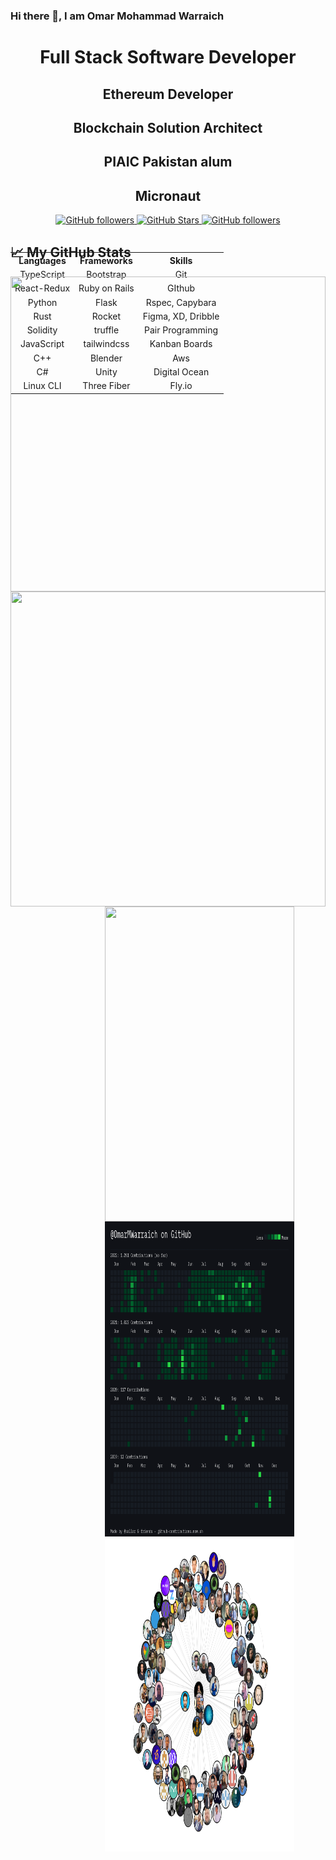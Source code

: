 ### Hi there 👋, I am Omar Mohammad Warraich

<p align="center">
        <h1 align="center">Full Stack Software Developer</h1>
        <h2 align="center">Ethereum Developer</h2>
        <h2 align="center">Blockchain Solution Architect</h2>
        <h2 align="center">PIAIC Pakistan alum</h2>
        <h2 align="center">Micronaut</h2>
      </p>
      <p align="center">
        <a href="https://github.com/OmarMWarraich?tab=followers">
          <img alt="GitHub followers" src="https://img.shields.io/github/followers/OmarMWarraich?style=social" />
        </a>
        <a href="https://github.com/OmarMWarraich?tab=stars">
          <img alt="GitHub Stars" src="https://img.shields.io/github/stars/OmarMWarraich?style=social" />
        </a>
        <a href="https://twitter.com/follow/omarWarraich1">
          <img alt="GitHub followers" src="https://img.shields.io/twitter/follow/omarWarraich1?style=social" />
        </a>
        <br />
      </p>

<div style="width:100%;height:0;padding-bottom:100%;position:relative;">    
<table align = "center" style="position:absolute;width:100%;height:100%;">
  <tr>
    <th>
      Languages
    </th>
    <th>
      Frameworks
    </th>
    <th>
      Skills
    </th>
  </tr>
  <tr>
    <td align="center">
      TypeScript
    </td>
    <td align="center">
      Bootstrap
    </td>
    <td align="center">
      Git
    </td>
  </tr>
  
  
  <tr>
    <td align="center">
      React-Redux
    </td>
    <td align="center">
      Ruby on Rails
    </td>
    <td align="center">
      GIthub
    </td>
  </tr>
  
  
  <tr>
    <td align="center">
      Python
    </td>
    <td align="center">
      Flask
    </td>
    <td align="center">
      Rspec, Capybara
    </td>
  </tr>
  
  
  <tr>
    <td align="center">
      Rust
    </td>
    <td align="center">
      Rocket
    </td>
    <td align="center">
      Figma, XD, Dribble
    </td>
  </tr>
  
  
  <tr>
    <td align="center">
      Solidity
    </td>
    <td align="center">
      truffle
    </td>
    <td align="center">
      Pair Programming
    </td>
  </tr>
        
  
  <tr>
    <td align="center">
      JavaScript
    </td>
    <td align="center">
      tailwindcss
    </td>
    <td align="center">
      Kanban Boards
    </td>
  </tr>
  
  
  <tr>
    <td align="center">
      C++
    </td>
    <td align="center">
      Blender
    </td>
    <td align="center">
      Aws
    </td>
  </tr>
  
  
  <tr>
    <td align="center">
      C#
    </td>
    <td align="center">
      Unity
    </td>
    <td align="center">
      Digital Ocean
    </td>
  </tr>
  
  
  <tr>
    <td align="center">
      Linux CLI
    </td>
    <td align="center">
      Three Fiber
    </td>
    <td align="center">
      Fly.io
    </td>
  </tr>
  
 </table>
<div>
  

## &#x1f4c8; My GitHub Stats
<div style="width:100%;height:0;padding-bottom:100%;position:relative;"><img src="https://github-readme-stats.vercel.app/api?username=OmarMWarraich&theme=tokyonight" width="100%" height="100%" style="position:absolute"></img>
</div>

<div style="width:100%;height:0;padding-bottom:100%;position:relative;"><img src="https://github-readme-stats.vercel.app/api/top-langs/?username=OmarMWarraich&hide=java,html,css&theme=tokyonight" width="100%" height="100%" style="position:absolute"></img>
</div>
<div align="center" style="width:60%;height:0;padding-bottom:100%;position:relative;"><img src="https://streak-stats.demolab.com/?user=OmarMWarraich&theme=tokyonight" width="100%" height="100%" style="position:absolute"></img>
</div>

<div align="center" style="width:60%;height:0;padding-bottom:100%;position:relative;"><img src="./assets/contributions.png" width="100%" height="100%" style="position:absolute"></img>
</div>

<div align="center" style="width:60%;height:0;padding-bottom:100%;position:relative;"><img src="./assets/canvas.png" width="100%" height="100%" style="position:absolute"></img>
</div>




                                                                   


<!--
**OmarMWarraich/OmarMWarraich** is a ✨ _special_ ✨ repository because its `README.md` (this file) appears on your GitHub profile.

Here are some ideas to get you started:

- 🔭 I’m currently working on ...
- 🌱 I’m currently learning ...
- 👯 I’m looking to collaborate on ...
- 🤔 I’m looking for help with ...
- 💬 Ask me about ...
- 📫 How to reach me: ...
- 😄 Pronouns: ...
- ⚡ Fun fact: ...
-->
